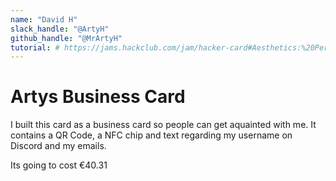```yaml
---
name: "David H"
slack_handle: "@ArtyH"
github_handle: "@MrArtyH"
tutorial: # https://jams.hackclub.com/jam/hacker-card#Aesthetics:%20Personalizing%20your%20card
---
```


# Artys Business Card

<!-- Describe your board in 2-3 sentences. What are you making? What will it do? -->
I built this card as a business card so people can get aquainted with me.
It contains a QR Code, a NFC chip and text regarding my username on Discord and my emails.
<!-- How much is it going to cost? -->
Its going to cost €40.31
<!-- Tell us a little bit about your design process. What were some challenges? What helped? ***Totally optional*** -->
